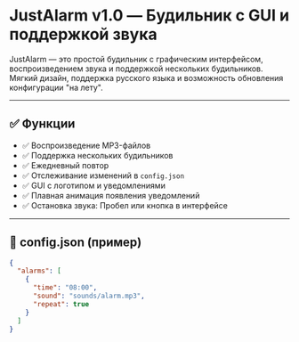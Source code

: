 # JustAlarm v1.0 — Будильник с GUI и поддержкой звука

JustAlarm — это простой будильник с графическим интерфейсом, воспроизведением звука и поддержкой нескольких будильников.  
Мягкий дизайн, поддержка русского языка и возможность обновления конфигурации "на лету".

---

## ✅ Функции

- ✅ Воспроизведение MP3-файлов
- ✅ Поддержка нескольких будильников
- ✅ Ежедневный повтор
- ✅ Отслеживание изменений в `config.json`
- ✅ GUI с логотипом и уведомлениями
- ✅ Плавная анимация появления уведомлений
- ✅ Остановка звука: Пробел или кнопка в интерфейсе


---

## 📄 config.json (пример)

```json
{
  "alarms": [
    {
      "time": "08:00",
      "sound": "sounds/alarm.mp3",
      "repeat": true
    }
  ]
}
```
